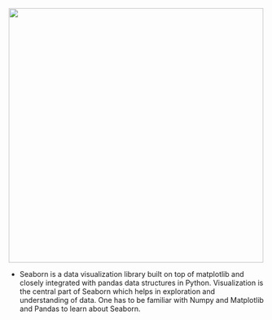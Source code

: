


<p align="center">
    <img src="https://user-images.githubusercontent.com/46066018/125463490-1eb7bb01-5efd-40f4-9d61-35a0af562e37.jpeg" width=500>
</p>


 * Seaborn is a data visualization library built on top of matplotlib and closely integrated with pandas data structures in Python. Visualization is the central part of Seaborn which helps in exploration and understanding of data. One has to be familiar with Numpy and Matplotlib and Pandas to learn about Seaborn.
